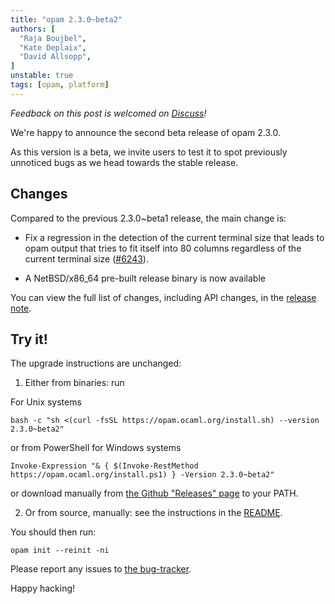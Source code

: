 ```yaml
---
title: "opam 2.3.0~beta2"
authors: [
  "Raja Boujbel",
  "Kate Deplaix",
  "David Allsopp",
]
unstable: true
tags: [opam, platform]
---
```


_Feedback on this post is welcomed on [Discuss](https://discuss.ocaml.org/t/ann-opam-2-3-0-beta2/15496)!_

We're happy to announce the second beta release of opam 2.3.0.

As this version is a beta, we invite users to test it to spot previously
unnoticed bugs as we head towards the stable release.

## Changes

Compared to the previous 2.3.0~beta1 release, the main change is:

* Fix a regression in the detection of the current terminal size that leads to opam output that tries to fit itself into 80 columns regardless of the current terminal size ([#6243](https://github.com/ocaml/opam/issues/6243)).

* A NetBSD/x86_64 pre-built release binary is now available

You can view the full list of changes, including API changes, in the
[release note](https://github.com/ocaml/opam/releases/tag/2.3.0-beta2).

## Try it!

The upgrade instructions are unchanged:

1. Either from binaries: run

For Unix systems
```
bash -c "sh <(curl -fsSL https://opam.ocaml.org/install.sh) --version 2.3.0~beta2"
```
or from PowerShell for Windows systems
```
Invoke-Expression "& { $(Invoke-RestMethod https://opam.ocaml.org/install.ps1) } -Version 2.3.0~beta2"
```
or download manually from [the Github "Releases" page](https://github.com/ocaml/opam/releases/tag/2.3.0-beta2) to your PATH.

2. Or from source, manually: see the instructions in the [README](https://github.com/ocaml/opam/tree/2.3.0-beta2#compiling-this-repo).


You should then run:
```
opam init --reinit -ni
```


Please report any issues to [the bug-tracker](https://github.com/ocaml/opam/issues).

Happy hacking!
